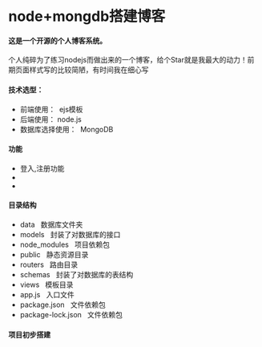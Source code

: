 # node+mongdb搭建博客
<h4>这是一个开源的个人博客系统。</h4>
<p>个人纯碎为了练习nodejs而做出来的一个博客，给个Star就是我最大的动力！前期页面样式写的比较简陋，有时间我在细心写</p>
<h4>技术选型：</h4>
<ul>
  <li>前端使用： &nbsp;ejs模板</li>
  <li>后端使用：&nbsp;node.js</li>
  <li>数据库选择使用： &nbsp;MongoDB</li>
</ul>
<h4>功能</h4>
<ul>
  <li>登入,注册功能</li>
  <li></li>
  <li></li>
</ul>
<h4>目录结构</h4>
<ul>
 <li>data&nbsp;&nbsp;&nbsp;数据库文件夹</li>
  <li> models&nbsp;&nbsp;&nbsp;封装了对数据库的接口</li> 
	<li>node_modules&nbsp;&nbsp;&nbsp;项目依赖包</li>
  <li>public&nbsp;&nbsp;&nbsp;静态资源目录</li> 
	<li>routers&nbsp;&nbsp;&nbsp;路由目录</li>
  <li>schemas&nbsp;&nbsp;&nbsp;封装了对数据库的表结构</li> 
	<li>views&nbsp;&nbsp;&nbsp;模板目录</li>
  <li> app.js&nbsp;&nbsp;&nbsp;入口文件</li>
	<li> package.json&nbsp;&nbsp;&nbsp;文件依赖包</li>
  <li> package-lock.json&nbsp;&nbsp;&nbsp;文件依赖包</li>
</ul>
<h4>项目初步搭建</h4>









